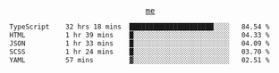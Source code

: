 <p align="center">
  <samp>
    <a href="https://yiwwhl.com">me</a>
  </samp>
</p>

<!--START_SECTION:waka-->

```txt
TypeScript    32 hrs 18 mins  █████████████████████░░░░   84.54 %
HTML          1 hr 39 mins    █░░░░░░░░░░░░░░░░░░░░░░░░   04.33 %
JSON          1 hr 33 mins    █░░░░░░░░░░░░░░░░░░░░░░░░   04.09 %
SCSS          1 hr 24 mins    █░░░░░░░░░░░░░░░░░░░░░░░░   03.70 %
YAML          57 mins         ▓░░░░░░░░░░░░░░░░░░░░░░░░   02.51 %
```

<!--END_SECTION:waka-->